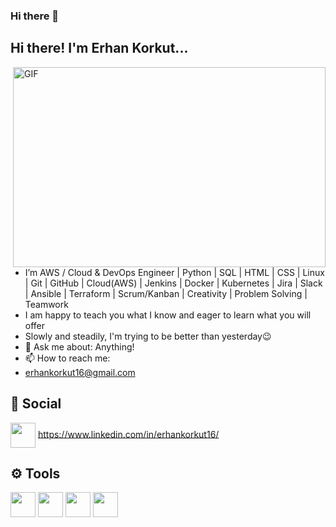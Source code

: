 ### Hi there 👋


<!--
**erhankorkut16/erhankorkut16** is a ✨ _special_ ✨ repository because its `README.md` (this file) appears on your GitHub profile.

Here are some ideas to get you started:

- 🔭 I’m currently working on ...
- 🌱 I’m currently learning ...
- 👯 I’m looking to collaborate on ...
- 🤔 I’m looking for help with ...
- 💬 Ask me about ...
- 📫 How to reach me: ...
- 😄 Pronouns: ...
- ⚡ Fun fact: ...
-->





<h2>    Hi there! I'm Erhan Korkut... </h2>

<img align="right" alt="GIF" src="https://media.giphy.com/media/n6mEMqAuYOQ8l8qcEE/giphy.gif" width="500" height="320" />



-  I’m  AWS  / Cloud & DevOps Engineer | Python | SQL | HTML | CSS | Linux | Git | GitHub | Cloud(AWS) | Jenkins | Docker | Kubernetes | Jira | Slack | Ansible | Terraform | Scrum/Kanban | Creativity | Problem Solving | Teamwork 
-  I am happy to teach you what I know and eager to learn what you will offer
-  Slowly and steadily, I'm trying to be better than yesterday😉
- 💬  Ask me about: Anything!
- 📫  How to reach me: 
-  erhankorkut16@gmail.com

## :man: Social 

<a href="https://www.linkedin.com/in/erhankorkut16/" target="blank"><img align="center" src="https://cdn2.iconfinder.com/data/icons/social-media-2285/512/1_Linkedin_unofficial_colored_svg-512.png" alt="" height="40" width="40" /></a>
https://www.linkedin.com/in/erhankorkut16/

## ⚙ Tools
<a href="https://kubernetes.io/" target="blank"><img align="center" src="https://user-images.githubusercontent.com/19824574/41482054-47a3a702-70a2-11e8-9561-de51c5f71220.png" alt="" height="40" width="40" /></a>
<a href="https://www.docker.com/" target="blank"><img align="center" src="https://cdn4.iconfinder.com/data/icons/logos-and-brands/512/97_Docker_logo_logos-512.png" alt="" height="40" width="40" /></a>
<a href="https://www.terraform.io/" target="blank"><img align="center" src="https://www.datocms-assets.com/2885/1620155116-brandhcterraformverticalcolor.svg" alt="" height="40" width="40" /></a>
<a href="https://www.terraform.io" target="blank"><img align="center" src="https://elabify.com/wp-content/uploads/2020/02/1200px-Jenkins_logo.svg.png" alt="" height="40" width="40" /></a>
<!---
**erhankorkut16/erhankorkut16** is a ✨ special ✨ repository because its `README.md` (this file) appears on your GitHub profile.
